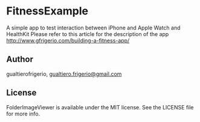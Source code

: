 # FitnessExample

A simple app to test interaction between iPhone and Apple Watch and HealthKit 
Please refer to this article for the description of the app http://www.gfrigerio.com/building-a-fitness-app/

## Author

gualtierofrigerio, gualtiero.frigerio@gmail.com

## License

FolderImageViewer is available under the MIT license. See the LICENSE file for more info.

